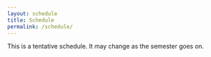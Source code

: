 ```yaml
---
layout: schedule
title: Schedule
permalink: /schedule/
---
```

This is a tentative schedule. It may change as the semester goes on.
